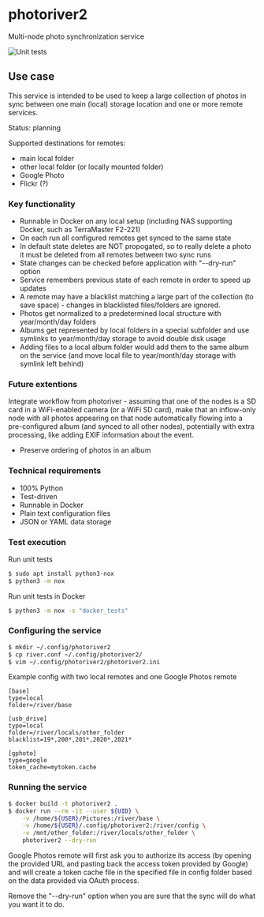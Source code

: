 # photoriver2

Multi-node photo synchronization service

![Unit tests](https://github.com/aigarius/photoriver2/workflows/nox-check/badge.svg)

## Use case

This service is intended to be used to keep a large collection of photos in sync
between one main (local) storage location and one or more remote services.

Status: planning

Supported destinations for remotes:

* main local folder
* other local folder (or locally mounted folder)
* Google Photo
* Flickr (?)

### Key functionality

* Runnable in Docker on any local setup (including NAS supporting Docker, such
    as TerraMaster F2-221)
* On each run all configured remotes get synced to the same state 
* In default state deletes are NOT propogated, so to really delete a photo it 
  must be deleted from all remotes between two sync runs
* State changes can be checked before application with "--dry-run" option
* Service remembers previous state of each remote in order to speed up updates
* A remote may have a blacklist matching a large part of the collection (to
    save space) - changes in blacklisted files/folders are ignored.
* Photos get normalized to a predetermined local structure with year/month/day 
  folders
* Albums get represented by local folders in a special subfolder and use symlinks 
  to year/month/day storage to avoid double disk usage
* Adding files to a local album folder would add them to the same album on the
    service (and move local file to year/month/day storage with symlink left behind)

### Future extentions

Integrate workflow from photoriver - assuming that one of the nodes is a SD card
in a WiFi-enabled camera (or a WiFi SD card), make that an inflow-only node with
all photos appearing on that node automatically flowing into a pre-configured
album (and synced to all other nodes), potentially with extra processing, like
adding EXIF information about the event.

* Preserve ordering of photos in an album

### Technical requirements

* 100% Python
* Test-driven
* Runnable in Docker
* Plain text configuration files
* JSON or YAML data storage


### Test execution

Run unit tests

```bash
$ sudo apt install python3-nox
$ python3 -m nox
```

Run unit tests in Docker

```bash
$ python3 -m nox -s "docker_tests"
```


### Configuring the service

```bash
$ mkdir ~/.config/photoriver2
$ cp river.conf ~/.config/photoriver2/
$ vim ~/.config/photoriver2/photoriver2.ini
```

Example config with two local remotes and one Google Photos remote

```
[base]
type=local
folder=/river/base

[usb_drive]
type=local
folder=/river/locals/other_folder
blacklist=19*,200*,201*,2020*,2021*

[gphoto]
type=google
token_cache=mytoken.cache
```

### Running the service

```bash
$ docker build -t photoriver2 .
$ docker run --rm -it --user ${UID} \
	-v /home/${USER}/Pictures:/river/base \
	-v /home/${USER}/.config/photoriver2:/river/config \
	-v /mnt/other_folder:/river/locals/other_folder \
	photoriver2 --dry-run
```

Google Photos remote will first ask you to authorize its access (by opening the
provided URL and pasting back the access token provided by Google) and will create
a token cache file in the specified file in config folder based on the data provided via
OAuth process.

Remove the "--dry-run" option when you are sure that the sync will do what you
want it to do.
